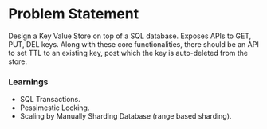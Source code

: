 # Problem Statement
Design a Key Value Store on top of a SQL database. Exposes APIs to GET, PUT, DEL keys. Along with these core functionalities, there should be an API to set TTL to an existing key, post which the key is auto-deleted from the store.

### Learnings
- SQL Transactions.
- Pessimestic Locking.
- Scaling by Manually Sharding Database (range based sharding).
  
